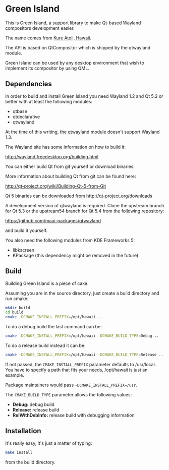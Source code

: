 Green Island
============

This is Green Island, a support library to make Qt-based Wayland
compositors development easier.

The name comes from [Kure Atoll, Hawaii](http://en.wikipedia.org/wiki/Green_Island,_Hawaii).

The API is based on QtCompositor which is shipped by the
qtwayland module.

Green Island can be used by any desktop environment that wish to implement its compositor
by using QML.

## Dependencies

In order to build and install Green Island you need Wayland 1.2 and Qt 5.2 or better with
at least the following modules:

* qtbase
* qtdeclarative
* qtwayland

At the time of this writing, the qtwayland module doesn't support Wayland 1.3.

The Wayland site has some information on how to build it:

  http://wayland.freedesktop.org/building.html

You can either build Qt from git yourself or download binaries.

More information about building Qt from git can be found here:

  http://qt-project.org/wiki/Building-Qt-5-from-Git

Qt 5 binaries can be downloaded from http://qt-project.org/downloads

A development version of qtwayland is required.
Clone the upstream branch for Qt 5.3 or the upstream54 branch for Qt 5.4 from the
following repository:

  https://github.com/maui-packages/qtwayland

and build it yourself.

You also need the following modules from KDE Frameworks 5:

* libkscreen
* KPackage (this dependency might be removed in the future)

## Build

Building Green Island is a piece of cake.

Assuming you are in the source directory, just create a build directory
and run cmake:

```sh
mkdir build
cd build
cmake -DCMAKE_INSTALL_PREFIX=/opt/hawaii ..
```

To do a debug build the last command can be:

```sh
cmake -DCMAKE_INSTALL_PREFIX=/opt/hawaii -DCMAKE_BUILD_TYPE=Debug ..
```

To do a release build instead it can be:

```sh
cmake -DCMAKE_INSTALL_PREFIX=/opt/hawaii -DCMAKE_BUILD_TYPE=Release ..
```

If not passed, the `CMAKE_INSTALL_PREFIX` parameter defaults to /usr/local.
You have to specify a path that fits your needs, /opt/hawaii is just an example.

Package maintainers would pass `-DCMAKE_INSTALL_PREFIX=/usr`.

The `CMAKE_BUILD_TYPE` parameter allows the following values:

* **Debug:** debug build
* **Release:** release build
* **RelWithDebInfo:** release build with debugging information

## Installation

It's really easy, it's just a matter of typing:

```sh
make install
```

from the build directory.
